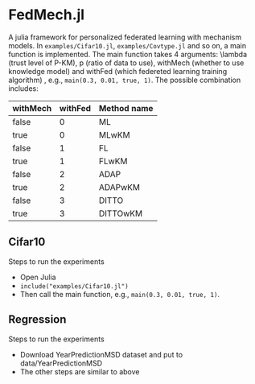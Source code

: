 # FedMech.jl

A julia framework for personalized federated learning with mechanism models. In `examples/Cifar10.jl`, `examples/Covtype.jl` and so on, a main function is implemented. The main function takes 4 arguments: \lambda (trust level of P-KM), p (ratio of data to use), withMech (whether to use knowledge model) and withFed (which federeted learning training algorithm) , e.g., `main(0.3, 0.01, true, 1)`. The possible combination includes: 

| withMech | withFed | Method name  |
| -------- | -------| ------- |
| false    | 0      | ML      |
| true     | 0      | MLwKM   |
| false    | 1      | FL      |
| true     | 1      | FLwKM   |
| false    | 2      | ADAP    |
| true     | 2      | ADAPwKM |
| false    | 3      | DITTO   |
| true     | 3      | DITTOwKM  | 

## Cifar10 

Steps to run the experiments
- Open Julia
- `include("examples/Cifar10.jl")`
- Then call the main function, e.g., `main(0.3, 0.01, true, 1)`. 

## Regression 

Steps to run the experiments
- Download YearPredictionMSD dataset and put to data/YearPredictionMSD 
- The other steps are similar to above